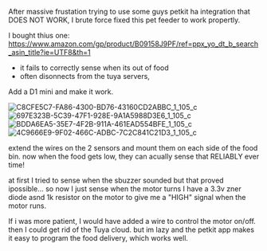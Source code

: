 After massive frustation trying to use some guys petkit ha integration that DOES NOT WORK, I brute force fixed this pet feeder to work propertly.

I bought thius one:
https://www.amazon.com/gp/product/B09158J9PF/ref=ppx_yo_dt_b_search_asin_title?ie=UTF8&th=1

- it fails to correctly sense when its out of food
- often disonnects from the tuya servers,  

Add a D1 mini and make it work.

![C8CFE5C7-FA86-4300-BD76-43160CD2ABBC_1_105_c](https://user-images.githubusercontent.com/52110065/213883379-4ff87d65-74a6-40ab-84d6-570e7a944991.jpeg)
![697E323B-5C39-47F1-928E-9A1A5988D3E6_1_105_c](https://user-images.githubusercontent.com/52110065/213883384-26c42ae2-a074-4336-87b1-b884584001e4.jpeg)
![BDDA6EA5-35E7-4F2B-911A-461EAD554BFE_1_105_c](https://user-images.githubusercontent.com/52110065/213883386-9b276ed5-ddde-4d96-a99f-f87fa5d53c43.jpeg)
![4C9666E9-9F02-466C-ADBC-7C2C841C21D3_1_105_c](https://user-images.githubusercontent.com/52110065/213883391-f1463958-ebc9-407f-9df8-4b3ef440cb81.jpeg)


extend the wires on the 2 sensors and mount them on each side of the food bin.
now when the food gets low, they can acually sense that RELIABLY ever time!

at first I tried to sense when the sbuzzer sounded but that proved ipossible... so now I just sense when the motor turns
I have a 3.3v zner diode asnd 1k resistor on the motor to give me a "HIGH" signal when the motor runs.

If i was more patient, I would have added a wire to control the motor on/off.  then I could get rid of the Tuya cloud.  but im lazy and the petkit app makes it easy to program the food delivery, which works well.
